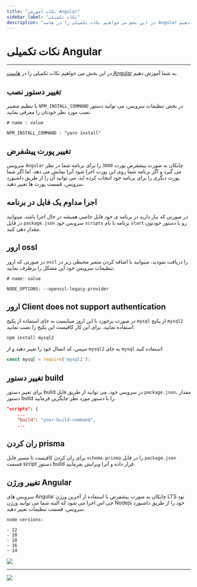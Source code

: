 ```yaml
---
title: "نکات آموزشی Angular"
sidebar_label: "نکات تکمیلی"
description: "در این بخش می خواهیم نکات تکمیلی را در هاست Angular به شما آموزش دهیم."
---
```


# نکات تکمیلی Angular
---

در این بخش می خواهیم نکات تکمیلی را در [هاست Angular](https://chabokan.net/services/angular/) به شما آموزش دهیم.

## تغییر دستور نصب

با تنظیم متغییر `NPM_INSTALL_COMMAND` در بخش تنظیمات سرویس، می توانید دستور نصب مورد نظر خودتان را معرفی نمایید.

```properties
# name : value

NPM_INSTALL_COMMAND : "yarn install"
```

## تغییر پورت پیشفرض

سرویس `Angular` چابکان به صورت پیشفرض پورت `3000` را برای برنامه شما در نظر می گیرد و اگر برنامه شما روی این پورت اجرا شود آنرا نمایش می دهد. اما اگر شما پورت دیگری را برای برنامه خود انتخاب کرده اید، می توانید آن را از طریق داشبورد سرویس، قسمت پورت ها تغییر دهید.

## اجرا مداوم یک فایل در برنامه

در صورتی که نیاز دارید در برنامه ی خود فایل خاصی همیشه در حال اجرا باشد، میتوانید در فایل `package.json` سرویس خود `scripts` برنامه با نام `start` رو با دستور خودتون مقدار دهی کنید.

## ارور ossl

در صورتی که ارور `ossl` را دریافت نمودید، میتوانید با اضافه کردن متغیر محیطی زیر در تنظیمات سرویس خود این مشکل را برطرف نمایید.

```properties
# name: value

NODE_OPTIONS: --openssl-legacy-provider
```

## ارور Client does not support authentication

در صورت برخورد با این ارور میبایست به جای استفاده از پکیج `mysql` از پکیج `mysql2` استفاده نمایید. برای این کار کافیست این پکیج را نصب نمایید:

```shell
npm install mysql2
```
سپس، کد اتصال خود را تغییر دهید و از `mysql2` به جای `mysql` استفاده کنید:

```javascript
const mysql = require('mysql2');
```

## تغییر دستور build

برای تغییر دستور build در سرویس خود، می توانید از طریق فایل `package.json`، مقدار دستور build را با دستور مورد نظر جایگزین فرمایید.

```json
"scripts": {
    ...
    "build": "your-build-command",
    ...
```

## ران کردن prisma

برای ران کردن کافیست تا مسیر فایل `schema.prisma` را در فایل `package.json` قسمت script دستور build قرار داده و آنرا ویرایش بفرمایید.

## تغییر ورژن Angular

سرویس های Angular چابکان به صورت پیشفرض با استفاده از آخرین ورژن LTS نود جی اس اجرا می شود که البته شما می توانید ورژن Nodejs خود را از طریق داشبورد سرویس، قسمت تنظیمات تغییر دهید.

```text
node versions:

- 22
- 20
- 18
- 16
- 14
```

![](https://s1.chabokan.net/docs/images/angular-node-version.png)

---
<a href="https://hub.chabokan.net/fa/services/create/angular" ><img src="https://s1.chabokan.net/docs/images/angular-banner.png" /></a>